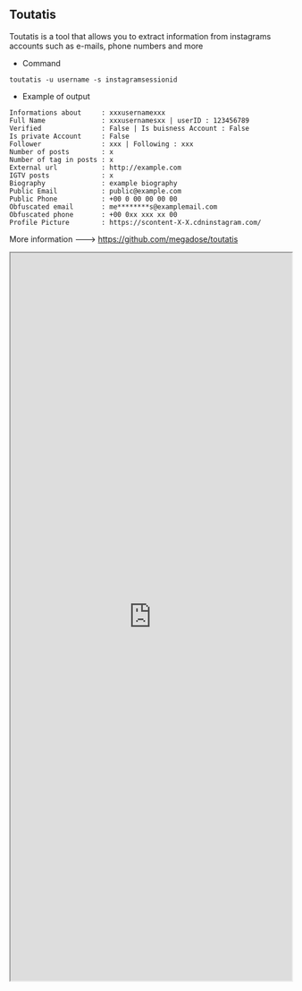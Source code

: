 
## Toutatis

Toutatis is a tool that allows you to extract information from instagrams accounts such as e-mails, phone numbers and more

- Command
```
toutatis -u username -s instagramsessionid
```

- Example of output
```
Informations about     : xxxusernamexxx
Full Name              : xxxusernamesxx | userID : 123456789
Verified               : False | Is buisness Account : False
Is private Account     : False
Follower               : xxx | Following : xxx
Number of posts        : x
Number of tag in posts : x
External url           : http://example.com
IGTV posts             : x
Biography              : example biography
Public Email           : public@example.com
Public Phone           : +00 0 00 00 00 00
Obfuscated email       : me********s@examplemail.com
Obfuscated phone       : +00 0xx xxx xx 00
Profile Picture        : https://scontent-X-X.cdninstagram.com/
```


More information ---> https://github.com/megadose/toutatis

<iframe src="https://github.com/megadose/toutatis" width="100%" height="1300"></iframe>
